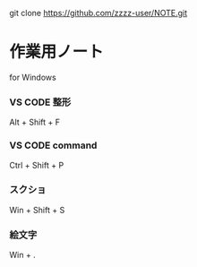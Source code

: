 git clone https://github.com/zzzz-user/NOTE.git


# 作業用ノート
for Windows

### VS CODE 整形
Alt + Shift + F

### VS CODE command
Ctrl + Shift + P

### スクショ
Win + Shift + S

### 絵文字
Win + .
